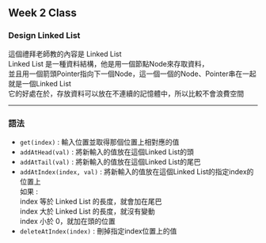 ## Week 2 Class

### Design Linked List

這個禮拜老師教的內容是 Linked List</br>
Linked List 是一種資料結構，他是用一個節點Node來存取資料，<br/>
並且用一個箭頭Pointer指向下一個Node，這一個一個的Node、Pointer串在一起就是一個Linked List</br>
它的好處在於，存放資料可以放在不連續的記憶體中，所以比較不會浪費空間

-----
### **語法**

*  `get(index)` : 輸入位置並取得那個位置上相對應的值
*  `addAtHead(val)` : 將新輸入的值放在這個Linked List的頭
*  `addAtTail(val)` : 將新輸入的值放在這個Linked List的尾巴
*  `addAtIndex(index, val)` : 將新輸入的值放在這個Linked List的指定index的位置上</br>
    如果 :</br>
    index 等於 Linked List 的長度，就會加在尾巴</br>
    index 大於 Linked List 的長度，就沒有變動</br>
    index 小於 0，就加在頭的位置</br>          
*  `deleteAtIndex(index)` : 刪掉指定index位置上的值

